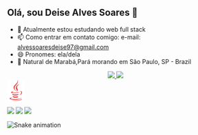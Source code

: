## Olá, sou Deise Alves Soares  👋

- 🌱 Atualmente estou estudando web full stack
- 📫 Como entrar em contato comigo: e-mail: alvessoaresdeise97@gmail.com
- 😄 Pronomes: ela/dela
- 👩 Natural de Marabá,Pará morando em São Paulo, SP - Brazil

<div align="center">
  <a href="https://github.com/deisealves">
  <img height="140em" src="https://github-readme-stats.vercel.app/api?username=deisealves&show_icons=true&theme=dracula&include_all_commits=true&count_private=true"/>
  <img height="140em" src="https://github-readme-stats.vercel.app/api/top-langs/?username=deisealves&layout=compact&langs_count=7&theme=dracula"/>
</div>
  
  <img align="center" alt="Deise-Java" height="50" width="40" src="https://raw.githubusercontent.com/devicons/devicon/master/icons/java/java-plain.svg">
  

  
  <div>
    
  <a href="https://www.linkedin.com/in/deise-alves-soares-928b801a0/" target="_blank"><img src="https://img.shields.io/badge/-LinkedIn-%230077B5?style=for-the-badge&logo=linkedin&logoColor=white" target="_blank"></a> 
   <a href = "alvessoaresdeyse@gmail.com"><img src="https://img.shields.io/badge/-Gmail-%23333?style=for-the-badge&logo=gmail&logoColor=white" target="_blank"></a>
    <a href="https://www.instagram.com/deyse_soaares/" target="_blank"><img src="https://img.shields.io/badge/Instagram-E4405F?style=for-the-badge&logo=instagram&logoColor=white" target="_blank"></a>
    
  ![Snake animation](https://github.com/deisealves/deisealves/blob/output/github-contribution-grid-snake.svg)
    </div>
  
  
 
